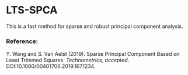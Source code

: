 # LTS-SPCA
This is a fast method for sparse and robust principal component analysis.
 
### Reference:
Y. Wang and S. Van Aelst (2019). Sparse Principal Component Based on Least Trimmed Squares. *Technometrics, accepted*. DOI:10.1080/00401706.2019.1671234.


